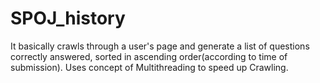 # SPOJ_history

It basically crawls through a user's page and generate a list of questions correctly answered, sorted in ascending order(according to time of submission).
Uses concept of Multithreading to speed up Crawling.
